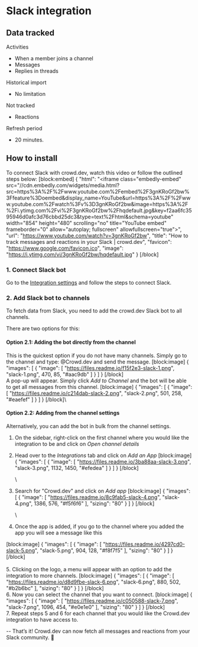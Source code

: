 # Slack integration

## Data tracked

Activities

* When a member joins a channel
* Messages
* Replies in threads

Historical import

* No limitation

Not tracked

* Reactions

Refresh period

* 20 minutes.

## How to install

To connect Slack with crowd.dev, watch this video or follow the outlined steps below: \[block:embed] { "html": "\<iframe class="embedly-embed" src="//cdn.embedly.com/widgets/media.html?src=https%3A%2F%2Fwww.youtube.com%2Fembed%2F3gnKRoGf2bw%3Ffeature%3Doembed\&display\_name=YouTube\&url=https%3A%2F%2Fwww.youtube.com%2Fwatch%3Fv%3D3gnKRoGf2bw\&image=https%3A%2F%2Fi.ytimg.com%2Fvi%2F3gnKRoGf2bw%2Fhqdefault.jpg\&key=f2aa6fc3595946d0afc3d76cbbd25dc3\&type=text%2Fhtml\&schema=youtube" width="854" height="480" scrolling="no" title="YouTube embed" frameborder="0" allow="autoplay; fullscreen" allowfullscreen="true">", "url": "https://www.youtube.com/watch?v=3gnKRoGf2bw", "title": "How to track messages and reactions in your Slack | crowd.dev", "favicon": "https://www.google.com/favicon.ico", "image": "https://i.ytimg.com/vi/3gnKRoGf2bw/hqdefault.jpg" } \[/block]

### 1. Connect Slack bot

Go to the [Integration settings](https://app.crowd.dev/integrations) and follow the steps to connect Slack.

### 2. Add Slack bot to channels

To fetch data from Slack, you need to add the crowd.dev Slack bot to all channels.

There are two options for this:

#### Option 2.1: Adding the bot directly from the channel

This is the quickest option if you do not have many channels. Simply go to the channel and type: @Crowd.dev and send the message. \[block:image] { "images": \[ { "image": \[ "https://files.readme.io/f15f2e3-slack-1.png", "slack-1.png", 470, 85, "#aac9db" ] } ] } \[/block]\
A pop-up will appear. Simply click _Add to Channel_ and the bot will be able to get all messages from this channel. \[block:image] { "images": \[ { "image": \[ "https://files.readme.io/c214dab-slack-2.png", "slack-2.png", 501, 258, "#eaefef" ] } ] } \[/block]\


#### Option 2.2: Adding from the channel settings

Alternatively, you can add the bot in bulk from the channel settings.

1. On the sidebar, right-click on the first channel where you would like the integration to be and click on _Open channel details_
2.  Head over to the _Integrations_ tab and click on _Add an App_ \[block:image] { "images": \[ { "image": \[ "https://files.readme.io/3ba88aa-slack-3.png", "slack-3.png", 1132, 1450, "#efedea" ] } ] } \[/block]

    \

3.  Search for "Crowd.dev" and click on _Add app_ \[block:image] { "images": \[ { "image": \[ "https://files.readme.io/8c9fab5-slack-4.png", "slack-4.png", 1386, 576, "#f5f6f6" ], "sizing": "80" } ] } \[/block]

    \

4. Once the app is added, if you go to the channel where you added the app you will see a message like this

\[block:image] { "images": \[ { "image": \[ "https://files.readme.io/4297cd0-slack-5.png", "slack-5.png", 904, 128, "#f8f7f5" ], "sizing": "80" } ] } \[/block]\
\
5\. Clicking on the logo, a menu will appear with an option to add the integration to more channels. \[block:image] { "images": \[ { "image": \[ "https://files.readme.io/d8d9fbe-slack-6.png", "slack-6.png", 880, 502, "#b2b6bc" ], "sizing": "80" } ] } \[/block]\
6\. Now you can select the channel that you want to connect. \[block:image] { "images": \[ { "image": \[ "https://files.readme.io/c050588-slack-7.png", "slack-7.png", 1096, 454, "#e0e1e0" ], "sizing": "80" } ] } \[/block]\
7\. Repeat steps 5 and 6 for each channel that you would like the Crowd.dev integration to have access to.

\-- That’s it! Crowd.dev can now fetch all messages and reactions from your Slack community. 🥳

